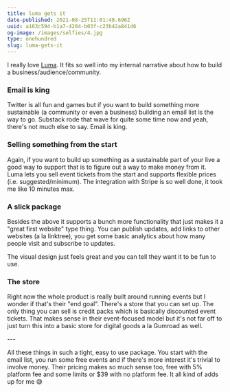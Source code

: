 ```yaml
---
title: luma gets it
date-published: 2021-08-25T11:01:48.696Z
uuid: a163c594-b1a7-4204-b03f-c23b42a841d6
og-image: /images/selfies/4.jpg
type: onehundred
slug: luma-gets-it
---
```

I really love [Luma](https://lu.ma/). It fits so well into my internal narrative about how to build a business/audience/community.

### Email is king

Twitter is all fun and games but if you want to build something more sustainable (a community or even a business) building an email list is the way to go. Substack rode that wave for quite some time now and yeah, there's not much else to say. Email is king.

###  Selling something from the start

Again, if you want to build up something as a sustainable part of your live a good way to support that is to figure out a way to make money from it. Luma lets you sell event tickets from the start and supports flexible prices (i.e. suggested/minimum). The integration with Stripe is so well done, it took me like 10 minutes max. 

### A slick package

Besides the above it supports a bunch more functionality that just makes it a "great first website" type thing. You can publish updates, add links to other websites (a la linktree), you get some basic analytics about how many people visit and subscribe to updates. 

The visual design just feels great and you can tell they want it to be fun to use.

### The store

Right now the whole product is really built around running events but I wonder if that's their "end goal". There's a store that you can set up. The only thing you can sell is credit packs which is basically discounted event tickets. That makes sense in their event-focused model but it's not far off to just turn this into a basic store for digital goods a la Gumroad as well. 

\--- 

All these things in such a tight, easy to use package. You start with the email list, you run some free events and if there's more interest it's trivial to involve money. Their pricing makes so much sense too, free with 5% platform fee and some limits or $39 with no platform fee. It all kind of adds up for me 😅